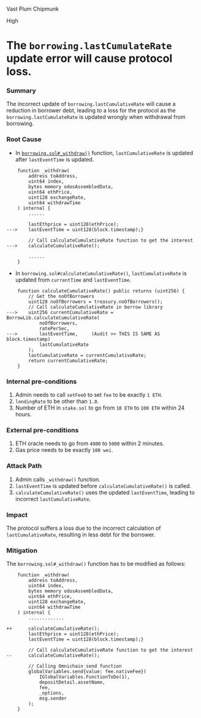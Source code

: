 Vast Plum Chipmunk

High

# The `borrowing.lastCumulateRate` update error will cause protocol loss.


### Summary

The incorrect update of `borrowing.lastCumulativeRate` will cause a reduction in borrower debt, leading to a loss for the protocol as the `borrowing.lastCumulateRate` is updated wrongly when withdrawal from borrowing.

### Root Cause

- In [`borrowing.sol#_withdraw()`](https://github.com/sherlock-audit/2024-11-autonomint/blob/main/Blockchain/Blockchian/contracts/Core_logic/borrowing.sol#L635-L714) function, `lastCumulativeRate` is updated after `lastEventTime` is updated.


```solidity
    function _withdraw(
        address toAddress,
        uint64 index,
        bytes memory odosAssembledData,
        uint64 ethPrice,
        uint128 exchangeRate,
        uint64 withdrawTime
    ) internal {
        ......

        lastEthprice = uint128(ethPrice);
--->    lastEventTime = uint128(block.timestamp);}

        // Call calculateCumulativeRate function to get the interest
--->    calculateCumulativeRate();

        ......
    }
```

- In `borrowing.sol#calculateCumulativeRate()`, `lastCumulativeRate` is updated from `currentTime` and `lastEventTime`.

```solidity
    function calculateCumulativeRate() public returns (uint256) {
        // Get the noOfBorrowers
        uint128 noOfBorrowers = treasury.noOfBorrowers();
        // Call calculateCumulativeRate in borrow library
--->    uint256 currentCumulativeRate = BorrowLib.calculateCumulativeRate(
            noOfBorrowers,
            ratePerSec,
--->        lastEventTime,     (Audit >> THIS IS SAME AS block.timestamp)
            lastCumulativeRate
        );
        lastCumulativeRate = currentCumulativeRate;
        return currentCumulativeRate;
    }
```

### Internal pre-conditions

1. Admin needs to call `setFeeO` to set `fee` to be exactly `1 ETH`.
2. `lendingRate` to be other than `1.0`.
3. Number of ETH in `stake.sol` to go from `10 ETH` to `100 ETH` within 24 hours.

### External pre-conditions

1. ETH oracle needs to go from `4000` to `5000` within 2 minutes.
2. Gas price needs to be exactly `100 wei`.

### Attack Path

1. Admin calls `_withdraw()` function.
2. `lastEventTime` is updated before `calculateCumulativeRate()` is called.
3. `calculateCumulativeRate()` uses the updated `lastEventTime`, leading to incorrect `lastCumulativeRate`.

### Impact

The protocol suffers a loss due to the incorrect calculation of `lastCumulativeRate`, resulting in less debt for the borrower.

### Mitigation

The `borrowing.sol#_withdraw()` function has to be modified as follows:

```solidity
    function _withdraw(
        address toAddress,
        uint64 index,
        bytes memory odosAssembledData,
        uint64 ethPrice,
        uint128 exchangeRate,
        uint64 withdrawTime
    ) internal {
        .............

++      calculateCumulativeRate();
        lastEthprice = uint128(ethPrice);
        lastEventTime = uint128(block.timestamp);}

        // Call calculateCumulativeRate function to get the interest
--      calculateCumulativeRate();

        // Calling Omnichain send function
        globalVariables.send{value: fee.nativeFee}(
            IGlobalVariables.FunctionToDo(1),
            depositDetail.assetName,
            fee,
            _options,
            msg.sender
        );
    }
```
